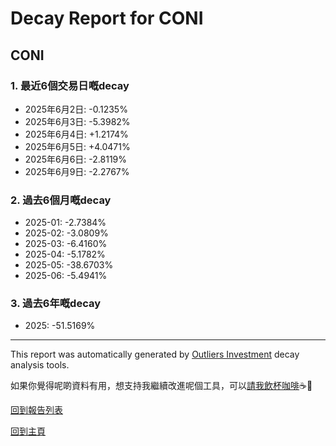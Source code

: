 # Decay Report for CONI

## CONI

### 1. 最近6個交易日嘅decay

- 2025年6月2日: -0.1235%
- 2025年6月3日: -5.3982%
- 2025年6月4日: +1.2174%
- 2025年6月5日: +4.0471%
- 2025年6月6日: -2.8119%
- 2025年6月9日: -2.2767%

### 2. 過去6個月嘅decay

- 2025-01: -2.7384%
- 2025-02: -3.0809%
- 2025-03: -6.4160%
- 2025-04: -5.1782%
- 2025-05: -38.6703%
- 2025-06: -5.4941%

### 3. 過去6年嘅decay

- 2025: -51.5169%

------------------------------
This report was automatically generated by [Outliers Investment](https://outliersecon.github.io/Outliers-Investment/) decay analysis tools.

如果你覺得呢啲資料有用，想支持我繼續改進呢個工具，可以[請我飲杯咖啡](https://buymeacoffee.com/outliersecon)☕🙏

[回到報告列表](https://outliersecon.github.io/Outliers-Investment/reports/reports_public)

[回到主頁](https://outliersecon.github.io/Outliers-Investment/)